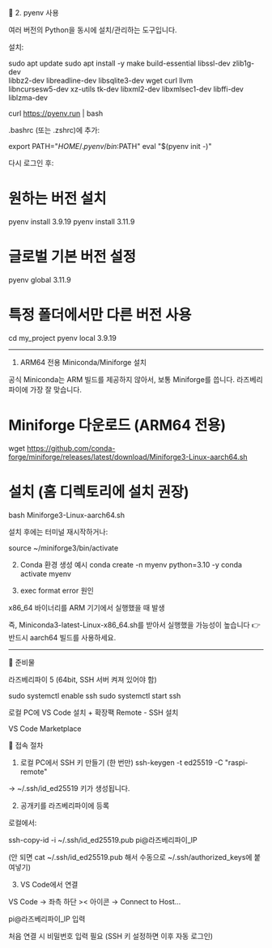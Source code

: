 🔹 2. pyenv 사용

여러 버전의 Python을 동시에 설치/관리하는 도구입니다.

설치:

sudo apt update
sudo apt install -y make build-essential libssl-dev zlib1g-dev \
    libbz2-dev libreadline-dev libsqlite3-dev wget curl llvm \
    libncursesw5-dev xz-utils tk-dev libxml2-dev libxmlsec1-dev libffi-dev liblzma-dev

curl https://pyenv.run | bash


.bashrc (또는 .zshrc)에 추가:

export PATH="$HOME/.pyenv/bin:$PATH"
eval "$(pyenv init -)"


다시 로그인 후:

# 원하는 버전 설치
pyenv install 3.9.19
pyenv install 3.11.9

# 글로벌 기본 버전 설정
pyenv global 3.11.9

# 특정 폴더에서만 다른 버전 사용
cd my_project
pyenv local 3.9.19


-----------------------------

1) ARM64 전용 Miniconda/Miniforge 설치

공식 Miniconda는 ARM 빌드를 제공하지 않아서, 보통 Miniforge를 씁니다.
라즈베리파이에 가장 잘 맞습니다.

# Miniforge 다운로드 (ARM64 전용)
wget https://github.com/conda-forge/miniforge/releases/latest/download/Miniforge3-Linux-aarch64.sh

# 설치 (홈 디렉토리에 설치 권장)
bash Miniforge3-Linux-aarch64.sh


설치 후에는 터미널 재시작하거나:

source ~/miniforge3/bin/activate

2) Conda 환경 생성 예시
conda create -n myenv python=3.10 -y
conda activate myenv

3) exec format error 원인

x86_64 바이너리를 ARM 기기에서 실행했을 때 발생

즉, Miniconda3-latest-Linux-x86_64.sh를 받아서 실행했을 가능성이 높습니다
👉 반드시 aarch64 빌드를 사용하세요.

----------------------------------

🔹 준비물

라즈베리파이 5 (64bit, SSH 서버 켜져 있어야 함)

sudo systemctl enable ssh
sudo systemctl start ssh


로컬 PC에 VS Code 설치 + 확장팩 Remote - SSH 설치

VS Code Marketplace

🔹 접속 절차
1. 로컬 PC에서 SSH 키 만들기 (한 번만)
ssh-keygen -t ed25519 -C "raspi-remote"


→ ~/.ssh/id_ed25519 키가 생성됩니다.

2. 공개키를 라즈베리파이에 등록

로컬에서:

ssh-copy-id -i ~/.ssh/id_ed25519.pub pi@라즈베리파이_IP


(안 되면 cat ~/.ssh/id_ed25519.pub 해서 수동으로 ~/.ssh/authorized_keys에 붙여넣기)

3. VS Code에서 연결

VS Code → 좌측 하단 >< 아이콘 → Connect to Host...

pi@라즈베리파이_IP 입력

처음 연결 시 비밀번호 입력 필요 (SSH 키 설정하면 이후 자동 로그인)
